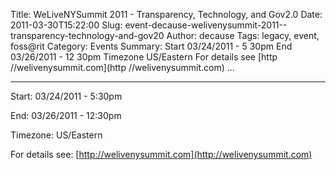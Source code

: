 Title: WeLiveNYSummit 2011 - Transparency, Technology, and Gov2.0
Date: 2011-03-30T15:22:00
Slug: event-decause-welivenysummit-2011--transparency-technology-and-gov20
Author: decause
Tags: legacy, event, foss@rit
Category: Events
Summary: Start  03/24/2011 - 5 30pm  End  03/26/2011 - 12 30pm  Timezone  US/Eastern  For details see  [http //welivenysummit.com](http //welivenysummit.com)   ... 

---
Start: 03/24/2011 - 5:30pm

End: 03/26/2011 - 12:30pm

Timezone: US/Eastern

For details see: [http://welivenysummit.com](http://welivenysummit.com)

